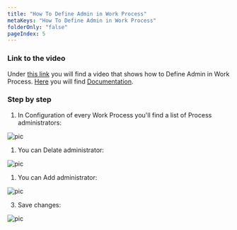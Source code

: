 ```yaml
---
title: "How To Define Admin in Work Process"
metaKeys: "How To Define Admin in Work Process"
folderOnly: "false"
pageIndex: 5
---
```



### Link to the video

Under [this link](https://profitbasedocs.blob.core.windows.net/videos/Identities%20client%20side%20%20-%20Basics.mp4) you will find a video that shows how to Define Admin in Work Process. [Here](../../accesscontrol/index.md) you will find [Documentation](../../accesscontrol/index.md).
<br/>

### Step by step


1. In Configuration of every Work Process you'll find a list of Process administrators:

![pic](https://profitbasedocs.blob.core.windows.net/images/HTicCl%20(1).png)

1. You can Delate administrator:

![pic](https://profitbasedocs.blob.core.windows.net/images/HTicCl%20(2).png)

1. You can Add administrator:

![pic](https://profitbasedocs.blob.core.windows.net/images/HTicCl%20(4).png)

3. Save changes:

![pic](https://profitbasedocs.blob.core.windows.net/images/HTicCl%20(3).png)

